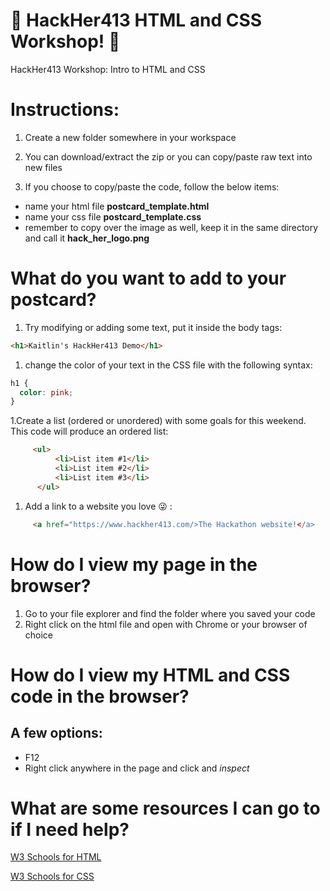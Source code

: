 # :blossom: HackHer413 HTML and CSS Workshop! :blossom:
HackHer413 Workshop: Intro to HTML and CSS


# Instructions:

1. Create a new folder somewhere in your workspace

1. You can download/extract the zip or you can copy/paste raw text into new files

1. If you choose to copy/paste the code, follow the below items: 
  * name your html file **postcard_template.html**
  * name your css file **postcard_template.css**
  * remember to copy over the image as well, keep it in the same directory and call it **hack_her_logo.png**


# What do you want to add to your postcard?

1. Try modifying or adding some text, put it inside the body tags:
```html
<h1>Kaitlin's HackHer413 Demo</h1>
```
1. change the color of your text in the CSS file with the following syntax:

```css
h1 {
  color: pink;
}
```

1.Create a list (ordered or unordered) with some goals for this weekend.  This code will produce an ordered list:
```html
     <ul>
          <li>List item #1</li>
          <li>List item #2</li>
          <li>List item #3</li>
      </ul>
```

1. Add a link to a website you love :stuck_out_tongue_winking_eye: :
```html
     <a href="https://www.hackher413.com/>The Hackathon website!</a>
```

# How do I view my page in the browser?

1. Go to your file explorer and find the folder where you saved your code
1. Right click on the html file and open with Chrome or your browser of choice

# How do I view my HTML and CSS code in the browser?

## A few options:
* F12
* Right click anywhere in the page and click and *inspect*


# What are some resources I can go to if I need help?


[W3 Schools for HTML](https://www.w3schools.com/html/default.asp)

[W3 Schools for CSS](https://www.w3schools.com/css/default.asp)
